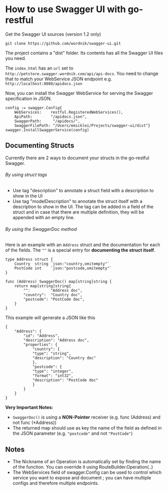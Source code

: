 How to use Swagger UI with go-restful
=

Get the Swagger UI sources (version 1.2 only)

	git clone https://github.com/wordnik/swagger-ui.git
	
The project contains a "dist" folder.
Its contents has all the Swagger UI files you need.

The `index.html` has an `url` set to `http://petstore.swagger.wordnik.com/api/api-docs`.
You need to change that to match your WebService JSON endpoint  e.g. `http://localhost:8080/apidocs.json`

Now, you can install the Swagger WebService for serving the Swagger specification in JSON.

	config := swagger.Config{
		WebServices:    restful.RegisteredWebServices(),
		ApiPath:        "/apidocs.json",
		SwaggerPath:     "/apidocs/",
		SwaggerFilePath: "/Users/emicklei/Projects/swagger-ui/dist"}
	swagger.InstallSwaggerService(config)		
	
	
Documenting Structs
--

Currently there are 2 ways to document your structs in the go-restful Swagger.

###### By using struct tags
- Use tag "description" to annotate a struct field with a description to show in the UI
- Use tag "modelDescription" to annotate the struct itself with a description to show in the UI. The tag can be added in a field of the struct and in case that there are multiple definition, they will be appended with an empty line.

###### By using the SwaggerDoc method
Here is an example with an `Address` struct and the documentation for each of the fields. The `""` is a special entry for **documenting the struct itself**.

	type Address struct {
		Country  string `json:"country,omitempty"`
		PostCode int    `json:"postcode,omitempty"`
	}

	func (Address) SwaggerDoc() map[string]string {
		return map[string]string{
			"":         "Address doc",
			"country":  "Country doc",
			"postcode": "PostCode doc",
		}
	}

This example will generate a JSON like this

	{
		"Address": {
			"id": "Address",
			"description": "Address doc",
			"properties": {
				"country": {
				"type": "string",
				"description": "Country doc"
				},
				"postcode": {
				"type": "integer",
				"format": "int32",
				"description": "PostCode doc"
				}
			}
		}
	}

**Very Important Notes:**
- `SwaggerDoc()` is using a **NON-Pointer** receiver (e.g. func (Address) and not func (*Address))
- The returned map should use as key the name of the field as defined in the JSON parameter (e.g. `"postcode"` and not `"PostCode"`)

Notes
--
- The Nickname of an Operation is automatically set by finding the name of the function. You can override it using RouteBuilder.Operation(..) 
- The WebServices field of swagger.Config can be used to control which service you want to expose and document ; you can have multiple configs and therefore multiple endpoints.

